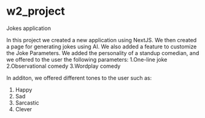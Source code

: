 # w2_project

Jokes application

In this project we created a new application using NextJS. We then created a page for generating jokes using AI. We also added a feature to customize the Joke Parameters. We added the personality of a standup comedian, and we offered to the user the following parameters:
1.One-line joke
2.Observational comedy
3.Wordplay comedy

In additon, we offered different tones to the user such as:
1. Happy
2. Sad
3. Sarcastic
4. Clever


